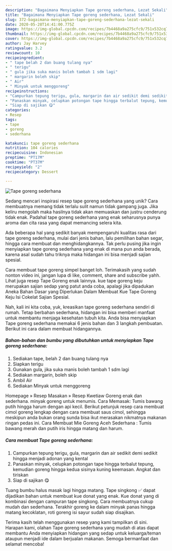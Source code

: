 ```yaml
---
description: "Bagaimana Menyiapkan Tape goreng sederhana, Lezat Sekali"
title: "Bagaimana Menyiapkan Tape goreng sederhana, Lezat Sekali"
slug: 372-bagaimana-menyiapkan-tape-goreng-sederhana-lezat-sekali
date: 2020-05-28T14:41:00.775Z
image: https://img-global.cpcdn.com/recipes/7b4468a9a275cfc9/751x532cq70/tape-goreng-sederhana-foto-resep-utama.jpg
thumbnail: https://img-global.cpcdn.com/recipes/7b4468a9a275cfc9/751x532cq70/tape-goreng-sederhana-foto-resep-utama.jpg
cover: https://img-global.cpcdn.com/recipes/7b4468a9a275cfc9/751x532cq70/tape-goreng-sederhana-foto-resep-utama.jpg
author: Jay Harvey
ratingvalue: 3.2
reviewcount: 10
recipeingredient:
- " tape belah 2 dan buang tulang nya"
- " terigu"
- " gula jika suka manis boleh tambah 1 sdm lagi"
- " margarin boleh skip"
- " Air"
- " Minyak untuk menggoreng"
recipeinstructions:
- "Campurkan tepung terigu, gula, margarin dan air sedikit demi sedikit hingga menjadi adonan yang kental"
- "Panaskan minyak, celupkan potongan tape hingga terbalut tepung, kemudian goreng hingga kedua sisinya kuning keemasan. Angkat dan tiriskan"
- "Siap di sajikan 😋"
categories:
- Resep
tags:
- tape
- goreng
- sederhana

katakunci: tape goreng sederhana 
nutrition: 104 calories
recipecuisine: Indonesian
preptime: "PT17M"
cooktime: "PT37M"
recipeyield: "2"
recipecategory: Dessert

---
```



![Tape goreng sederhana](https://img-global.cpcdn.com/recipes/7b4468a9a275cfc9/751x532cq70/tape-goreng-sederhana-foto-resep-utama.jpg)

Sedang mencari inspirasi resep tape goreng sederhana yang unik? Cara membuatnya memang tidak terlalu sulit namun tidak gampang juga. Jika keliru mengolah maka hasilnya tidak akan memuaskan dan justru cenderung tidak enak. Padahal tape goreng sederhana yang enak seharusnya punya aroma dan cita rasa yang dapat memancing selera kita.

Ada beberapa hal yang sedikit banyak mempengaruhi kualitas rasa dari tape goreng sederhana, mulai dari jenis bahan, lalu pemilihan bahan segar, hingga cara membuat dan menghidangkannya. Tak perlu pusing jika ingin menyiapkan tape goreng sederhana yang enak di mana pun anda berada, karena asal sudah tahu triknya maka hidangan ini bisa menjadi sajian spesial.

Cara membuat tape goreng simpel banget loh. Terimakasih yang sudah nonton video ini, jangan lupa di like, comment, share and subscribe yahh. Lihat juga resep Tape Goreng enak lainnya. kue tape goreng keju merupakan sajian sedap yang patut anda coba, apalagi jika dipadukan Aneka Bahan Dasar yang Diperlukan Dalam Membuat Kue Tape Goreng Keju Isi Cokelat Sajian Spesial.


Nah, kali ini kita coba, yuk, kreasikan tape goreng sederhana sendiri di rumah. Tetap berbahan sederhana, hidangan ini bisa memberi manfaat untuk membantu menjaga kesehatan tubuh kita. Anda bisa menyiapkan Tape goreng sederhana memakai 6 jenis bahan dan 3 langkah pembuatan. Berikut ini cara dalam membuat hidangannya.

<!--inarticleads1-->

##### Bahan-bahan dan bumbu yang dibutuhkan untuk menyiapkan Tape goreng sederhana:

1. Sediakan  tape, belah 2 dan buang tulang nya
1. Siapkan  terigu
1. Gunakan  gula, jika suka manis boleh tambah 1 sdm lagi
1. Sediakan  margarin, boleh skip
1. Ambil  Air
1. Sediakan  Minyak untuk menggoreng


Homepage » Resep Masakan » Resep Kwetiaw Goreng enak dan sederhana. minyak goreng untuk menumis. Cara Memasak: Tumis bawang putih hingga harum dengan api kecil. Berikut petunjuk resep cara membuat cimol goreng lengkap dengan cara membuat saus cimol, sehingga meskipun anda bukan orang sunda bisa ikut merasakan nikmatnya makanan ringan pedas ini. Cara Membuat Mie Goreng Aceh Sederhana : Tumis bawang merah dan putih iris hingga matang dan harum. 

<!--inarticleads2-->

##### Cara membuat Tape goreng sederhana:

1. Campurkan tepung terigu, gula, margarin dan air sedikit demi sedikit hingga menjadi adonan yang kental
1. Panaskan minyak, celupkan potongan tape hingga terbalut tepung, kemudian goreng hingga kedua sisinya kuning keemasan. Angkat dan tiriskan
1. Siap di sajikan 😋


Tuang bumbu halus masak lagi hingga matang. Tape singkong ✅ dapat dijadikan bahan untuk membuat kue donat yang enak. Kue donat yang di kombinasi dengan campuran tape singkong. Cara membuatnya cukup mudah dan sederhana. Terakhir goreng ke dalam minyak panas hingga matang kecoklatan, roti goreng isi sayur sudah siap disajikan. 

Terima kasih telah menggunakan resep yang kami tampilkan di sini. Harapan kami, olahan Tape goreng sederhana yang mudah di atas dapat membantu Anda menyiapkan hidangan yang sedap untuk keluarga/teman ataupun menjadi ide dalam berjualan makanan. Semoga bermanfaat dan selamat mencoba!
